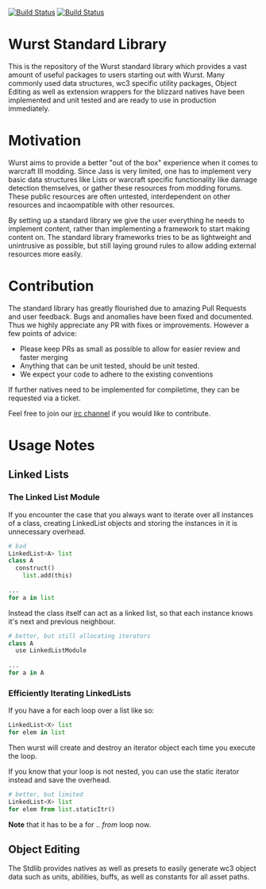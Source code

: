 [![Build Status](http://peeeq.de/hudson/job/StdLib2/badge/icon)](http://peeeq.de/hudson/job/StdLib2/) [![Build Status](https://travis-ci.org/wurstscript/WurstStdlib2.svg?branch=master)](https://travis-ci.org/wurstscript/WurstStdlib2)
# Wurst Standard Library

This is the repository of the Wurst standard library which provides a vast amount of useful packages to users starting out with Wurst.
Many commonly used data structures, wc3 specific utility packages, Object Editing as well as extension wrappers for the blizzard natives have been implemented and unit tested and are ready to use in production immediately.

# Motivation

Wurst aims to provide a better "out of the box" experience when it comes to warcraft III modding. Since Jass is very limited, one has to implement very basic data structures like Lists or warcraft specific functionality like damage detection themselves, or gather these resources from modding forums. These public resources are often untested, interdependent on other resources and incaompatible with other resources.

By setting up a standard library we give the user everything he needs to implement content, rather than implementing a framework to start making content on. The standard library frameworks tries to be as lightweight and unintrusive as possible, but still laying ground rules to allow adding external resources more easily. 

# Contribution

The standard library has greatly flourished due to amazing Pull Requests and user feedback. Bugs and anomalies have been fixed and documented. Thus we highly appreciate any PR with fixes or improvements. However a few points of advice:
- Please keep PRs as small as possible to allow for easier review and faster merging
- Anything that can be unit tested, should be unit tested.
- We expect your code to adhere to the existing conventions

 If further natives need to be implemented for compiletime, they can be requested via a ticket.

Feel free to join our [irc channel](https://webchat.quakenet.org/?channels=#inwc.de-maps) if you would like to contribute.

# Usage Notes

## Linked Lists

### The Linked List Module

If you encounter the case that you always want to iterate over all instances of a class, creating LinkedList objects and storing the instances in it is unnecessary overhead.

```python
# bad
LinkedList<A> list
class A
  construct()
    list.add(this)
    
...
for a in list

```

Instead the class itself can act as a linked list, so that each instance knows it's next and previous neighbour.

```python
# better, but still allocating iterators
class A
  use LinkedListModule
    
...
for a in A

```

### Efficiently Iterating LinkedLists

If you have a for each loop over a list like so:

```python
LinkedList<X> list
for elem in list 
```

Then wurst will create and destroy an iterator object each time you execute the loop.

If you know that your loop is not nested, you can use the static iterator instead and save the overhead.

```python
# better, but limited
LinkedList<X> list
for elem from list.staticItr()
```

**Note** that it has to be a for .. *from* loop now.

## Object Editing

The Stdlib provides natives as well as presets to easily generate wc3 object data such as units, abilities, buffs, as well as constants for all asset paths.




